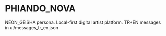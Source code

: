 # PHIANDO_NOVA
NEON_GEISHA persona. Local-first digital artist platform. TR+EN messages in ui/messages_tr_en.json

